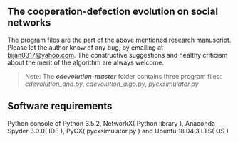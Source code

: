 ﻿## The cooperation-defection evolution on social networks
The program files are the part of the above mentioned research manuscript. Please let  the author know of any bug, by emailing  at bijan0317@yahoo.com. The  constructive suggestions and healthy criticism about the merit of the algorithm are always welcome.

> Note: The ***cdevolution-master*** folder contains three program files: *cdevolution_ana.py*, *cdevolution_algo.py*, *pycxsimulator.py*
## Software requirements
Python console of Python 3.5.2,  NetworkX( Python library ), Anaconda Spyder 3.0.0( IDE ),  PyCX( pycxsimulator.py ) and Ubuntu 18.04.3 LTS( OS )
